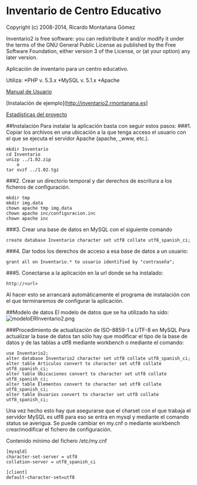 # Inventario de Centro Educativo
Copyright (c) 2008-2014, Ricardo Montañana Gómez

Inventario2 is free software: you can redistribute it and/or modify 
it under the terms of the GNU General Public License as published by
the Free Software Foundation, either version 3 of the License, or
(at your option) any later version.

Aplicación de inventario para un centro educativo.

Utiliza:
*PHP v. 5.3.x
*MySQL v. 5.1.x
*Apache

[Manual de Usuario](http://rmontanana.gitbooks.io/inventario2/)

[Instalación de ejemplo](http://inventario2.rmontanana.es]

[Estadísticas del proyecto](https://www.ohloh.net/p/inventario2)

##Instalación
Para instalar la aplicación basta con seguir estos pasos:
###1. Copiar los archivos en una ubicación a la que tenga acceso el usuario con el que se ejecuta el servidor Apache (apache, _www, etc.).

    mkdir Inventario
    cd Inventario
    unizp ../1.02.zip 
        o
    tar xvzf ../1.02.tgz

###2. Crear un directorio temporal y dar derechos de escritura a los ficheros de configuración.
    
    mkdir tmp
    mkdir img.data
    chown apache tmp img.data
    chown apache inc/configuracion.inc
    chown apache inc
    
###3. Crear una base de datos en MySQL con el siguiente comando

    create database Inventario character set utf8 collate utf8_spanish_ci;

###4. Dar todos los derechos de acceso a esa base de datos a un usuario:

    grant all on Inventario.* to usuario identified by "contraseña";

###5. Conectarse a la aplicación en la url donde se ha instalado:

    http://<url>

Al hacer esto se arrancará automáticamente el programa de instalación con el que terminaremos de configurar la aplicación.


##Modelo de datos
El modelo de datos que se ha utilizado ha sido:
![modeloERInventario2.png](https://bitbucket.org/repo/Ag6zy8/images/4106389828-modeloERInventario2.png)

###Procedimiento de actualización de ISO-8859-1 a UTF-8 en MySQL
Para actualizar la base de datos tan sólo hay que modificar el tipo de la base de datos y de las tablas a utf8 mediante workbench o mediante el comando:

    use Inventario2;
    alter database Inventario2 character set utf8 collate utf8_spanish_ci;
    alter table Articulos convert to character set utf8 collate utf8_spanish_ci;
    alter table Ubicaciones convert to character set utf8 collate utf8_spanish_ci;
    alter table Elementos convert to character set utf8 collate utf8_spanish_ci;
    alter table Usuarios convert to character set utf8 collate utf8_spanish_ci;
    
Una vez hecho esto hay que asegurarse que el charset con el que trabaja el servidor MySQL es utf8 para eso se entra en mysql y mediante el comando status se averigua. Se puede cambiar en my.cnf o mediante workbench crear/modificar el fichero de configuración.

Contenido mínimo del fichero /etc/my.cnf

    [mysqld]
    character-set-server = utf8
    collation-server = utf8_spanish_ci

    [client]
    default-character-set=utf8